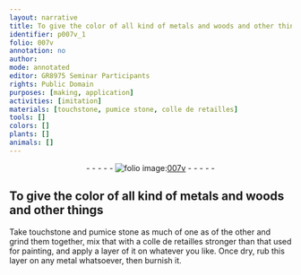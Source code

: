 ```yaml
---
layout: narrative
title: To give the color of all kind of metals and woods and other things
identifier: p007v_1
folio: 007v
annotation: no
author:
mode: annotated
editor: GR8975 Seminar Participants
rights: Public Domain
purposes: [making, application]
activities: [imitation]
materials: [touchstone, pumice stone, colle de retailles]
tools: []
colors: []
plants: []
animals: []
---
```


 <div class="folio" align="center">- - - - - <a href="http://gallica.bnf.fr/ark:/12148/btv1b10500001g/f20.image" target="_blank"><img src="https://cu-mkp.github.io/GR8975-edition/assets/photo-icon.png" alt="folio image: " style="display:inline-block; margin-bottom:-3px;"/>007v</a> - - - - - </div> 

## To give the color of all kind of metals and woods and other things

 
 <span class="activity"></span>   Take <span class="material">touchstone</span> and <span class="material">pumice stone</span> <span class="unit">as much of one as of the other</span> and grind them together, mix that with a <span class="material"><span class="foreign">colle de retailles</span></span> stronger than that used for painting, and apply a layer of it on whatever you like. Once dry, rub this layer on any metal whatsoever, then burnish it. 
 